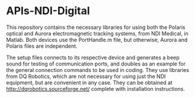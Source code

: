 # APIs-NDI-Digital

This repository contains the necessary libraries for using both the Polaris optical and Aurora electromagnetic tracking systems, from NDI Medical, in Matlab. Both devices use the PortHandle.m file, but otherwise, Aurora and Polaris files are independent. 

The setup files connects to its respective device and generates a beep sound for testing of communication ports, and doubles as an example for the general connection commands to be used in coding. They use libraries from DQ Robotics, which are not necessary for using just the NDI equipment, but are convenient in any case. They can be obtained at http://dqrobotics.sourceforge.net/ complete with installation instructions.


